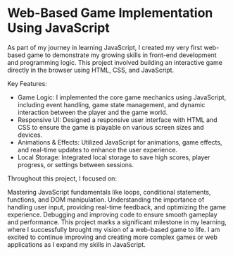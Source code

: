 # Web-Based Game Implementation Using JavaScript
As part of my journey in learning JavaScript, I created my very first web-based game to demonstrate my growing skills in front-end development and programming logic. This project involved building an interactive game directly in the browser using HTML, CSS, and JavaScript.

Key Features:

- Game Logic: I implemented the core game mechanics using JavaScript, including event handling, game state management, and dynamic interaction between the player and the game world.
- Responsive UI: Designed a responsive user interface with HTML and CSS to ensure the game is playable on various screen sizes and devices.
- Animations & Effects: Utilized JavaScript for animations, game effects, and real-time updates to enhance the user experience.
- Local Storage: Integrated local storage to save high scores, player progress, or settings between sessions.

Throughout this project, I focused on:

Mastering JavaScript fundamentals like loops, conditional statements, functions, and DOM manipulation.
Understanding the importance of handling user input, providing real-time feedback, and optimizing the game experience.
Debugging and improving code to ensure smooth gameplay and performance.
This project marks a significant milestone in my learning, where I successfully brought my vision of a web-based game to life. I am excited to continue improving and creating more complex games or web applications as I expand my skills in JavaScript.
